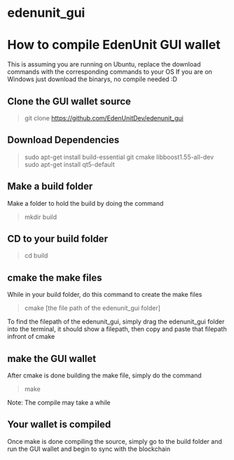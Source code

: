 # edenunit_gui

# How to compile EdenUnit GUI wallet
This is assuming you are running on Ubuntu, replace the download commands with the corresponding commands to your OS
If you are on Windows just download the binarys, no compile needed :D

## Clone the GUI wallet source

> git clone https://github.com/EdenUnitDev/edenunit_gui


## Download Dependencies

> sudo apt-get install build-essential git cmake libboost1.55-all-dev
> sudo apt-get install qt5-default

## Make a build folder

Make a folder to hold the build by doing the command

>mkdir build

## CD to your build folder

> cd build

## cmake the make files

While in your build folder, do this command to create the make files

> cmake [the file path of the edenunit_gui folder]

To find the filepath of the edenunit_gui, simply drag the edenunit_gui folder into the terminal, it should show a filepath,
then copy and paste that filepath infront of cmake

## make the GUI wallet

After cmake is done building the make file, simply do the command

> make

Note: The compile may take a while

## Your wallet is compiled

Once make is done compiling the source, simply go to the build folder and run the GUI wallet and begin to sync with the blockchain

